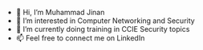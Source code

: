 - 👋 Hi, I’m Muhammad Jinan
- 👀 I’m interested in Computer Networking and Security
- 🌱 I’m currently doing training in CCIE Security topics
- 📫 Feel free to connect me on LinkedIn

  
<!---
muhammadjinan/muhammadjinan is a ✨ special ✨ repository because its `README.md` (this file) appears on your GitHub profile.
You can click the Preview link to take a look at your changes.
--->
